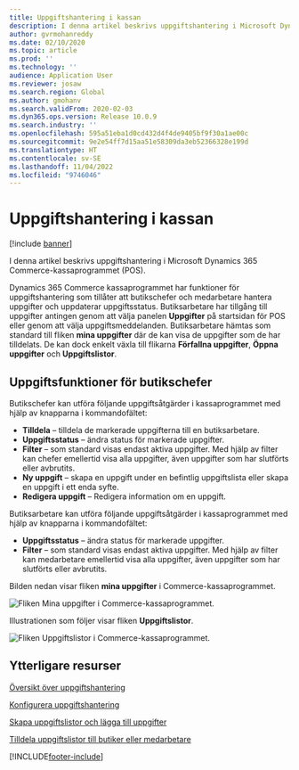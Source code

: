 ```yaml
---
title: Uppgiftshantering i kassan
description: I denna artikel beskrivs uppgiftshantering i Microsoft Dynamics 365 Commerce-kassaprogrammet (POS).
author: gvrmohanreddy
ms.date: 02/10/2020
ms.topic: article
ms.prod: ''
ms.technology: ''
audience: Application User
ms.reviewer: josaw
ms.search.region: Global
ms.author: gmohanv
ms.search.validFrom: 2020-02-03
ms.dyn365.ops.version: Release 10.0.9
ms.search.industry: ''
ms.openlocfilehash: 595a51eba1d0cd432d4f4de9405bf9f30a1ae00c
ms.sourcegitcommit: 9e2e54ff7d15aa51e58309da3eb52366328e199d
ms.translationtype: HT
ms.contentlocale: sv-SE
ms.lasthandoff: 11/04/2022
ms.locfileid: "9746046"
---
```

# <a name="task-management-in-pos"></a>Uppgiftshantering i kassan

[!include [banner](includes/banner.md)]

I denna artikel beskrivs uppgiftshantering i Microsoft Dynamics 365 Commerce-kassaprogrammet (POS).

Dynamics 365 Commerce kassaprogrammet har funktioner för uppgiftshantering som tillåter att butikschefer och medarbetare hantera uppgifter och uppdaterar uppgiftsstatus. Butiksarbetare har tillgång till uppgifter antingen genom att välja panelen **Uppgifter** på startsidan för POS eller genom att välja uppgiftsmeddelanden. Butiksarbetare hämtas som standard till fliken **mina uppgifter** där de kan visa de uppgifter som de har tilldelats. De kan dock enkelt växla till flikarna **Förfallna uppgifter**, **Öppna uppgifter** och **Uppgiftslistor**.

## <a name="task-operations-for-store-managers"></a>Uppgiftsfunktioner för butikschefer

Butikschefer kan utföra följande uppgiftsåtgärder i kassaprogrammet med hjälp av knapparna i kommandofältet:

- **Tilldela** – tilldela de markerade uppgifterna till en butiksarbetare.
- **Uppgiftsstatus** – ändra status för markerade uppgifter.
- **Filter** – som standard visas endast aktiva uppgifter. Med hjälp av filter kan chefer emellertid visa alla uppgifter, även uppgifter som har slutförts eller avbrutits.
- **Ny uppgift** – skapa en uppgift under en befintlig uppgiftslista eller skapa en uppgift i ett enda syfte.
- **Redigera uppgift** – Redigera information om en uppgift.

Butiksarbetare kan utföra följande uppgiftsåtgärder i kassaprogrammet med hjälp av knapparna i kommandofältet:

- **Uppgiftsstatus** – ändra status för markerade uppgifter.
- **Filter** – som standard visas endast aktiva uppgifter. Med hjälp av filter kan medarbetare emellertid visa alla uppgifter, även uppgifter som har slutförts eller avbrutits.

Bilden nedan visar fliken **mina uppgifter** i Commerce-kassaprogrammet.

![Fliken Mina uppgifter i Commerce-kassaprogrammet.](media/POS-task-management.png)

Illustrationen som följer visar fliken **Uppgiftslistor**.

![Fliken Uppgiftslistor i Commerce-kassaprogrammet.](media/POS-task-lists-management.png)

## <a name="additional-resources"></a>Ytterligare resurser

[Översikt över uppgiftshantering](task-mgmt-overview.md)

[Konfigurera uppgiftshantering](task-mgmt-configure.md)

[Skapa uppgiftslistor och lägga till uppgifter](task-mgmt-create-lists.md)

[Tilldela uppgiftslistor till butiker eller medarbetare](task-mgmt-assign-lists.md)


[!INCLUDE[footer-include](../includes/footer-banner.md)]
